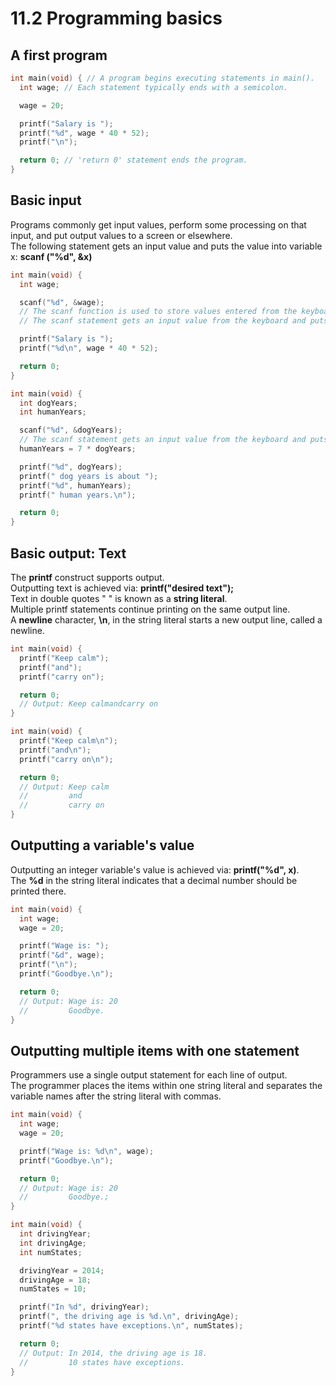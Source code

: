 # 11.2 Programming basics

## A first program
```c
int main(void) { // A program begins executing statements in main().
  int wage; // Each statement typically ends with a semicolon.

  wage = 20;

  printf("Salary is ");
  printf("%d", wage * 40 * 52);
  printf("\n");

  return 0; // 'return 0' statement ends the program.
}
```

## Basic input
Programs commonly get input values, perform some processing on that input, and put output values to a screen or elsewhere.   
The following statement gets an input value and puts the value into variable x: **scanf ("%d", &x)**   
```c
int main(void) {
  int wage;

  scanf("%d", &wage);
  // The scanf function is used to store values entered from the keyboard in a variable.
  // The scanf statement gets an input value from the keyboard and puts that value into the wage variable.

  printf("Salary is ");
  printf("%d\n", wage * 40 * 52);

  return 0;
}
```

```c
int main(void) {
  int dogYears;
  int humanYears;

  scanf("%d", &dogYears);
  // The scanf statement gets an input value from the keyboard and puts that value into the dogYears variable.
  humanYears = 7 * dogYears;

  printf("%d", dogYears);
  printf(" dog years is about ");
  printf("%d", humanYears);
  printf(" human years.\n");

  return 0;
}
```

## Basic output: Text
The **printf** construct supports output.   
Outputting text is achieved via: **printf("desired text");**   
Text in double quotes " " is known as a **string literal**.   
Multiple printf statements continue printing on the same output line.   
A **newline** character, **\n**, in the string literal starts a new output line, called a newline.   
```c
int main(void) {
  printf("Keep calm");
  printf("and");
  printf("carry on");

  return 0;
  // Output: Keep calmandcarry on
}
```

```c
int main(void) {
  printf("Keep calm\n");
  printf("and\n");
  printf("carry on\n");

  return 0;
  // Output: Keep calm
  //         and
  //         carry on             
}
```

## Outputting a variable's value
Outputting an integer variable's value is achieved via: **printf("%d", x)**.   
The **%d** in the string literal indicates that a decimal number should be printed there.   
```c
int main(void) {
  int wage;
  wage = 20;

  printf("Wage is: ");
  printf("&d", wage);
  printf("\n");
  printf("Goodbye.\n");

  return 0;
  // Output: Wage is: 20
  //         Goodbye.
}
```

## Outputting multiple items with one statement
Programmers use a single output statement for each line of output.   
The programmer places the items within one string literal and separates the variable names after the string literal with commas.   
```c
int main(void) {
  int wage;
  wage = 20;

  printf("Wage is: %d\n", wage);
  printf("Goodbye.\n");

  return 0;
  // Output: Wage is: 20
  //         Goodbye.;
}
```

```c
int main(void) {
  int drivingYear;
  int drivingAge;
  int numStates;

  drivingYear = 2014;
  drivingAge = 18;
  numStates = 10;

  printf("In %d", drivingYear);
  printf(", the driving age is %d.\n", drivingAge);
  printf("%d states have exceptions.\n", numStates);

  return 0;
  // Output: In 2014, the driving age is 18.
  //         10 states have exceptions. 
}
```

